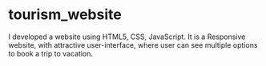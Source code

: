 # tourism_website
I developed a website using HTML5, CSS, JavaScript. It is a Responsive website, with attractive user-interface, where user can see multiple options to book a trip to vacation.
